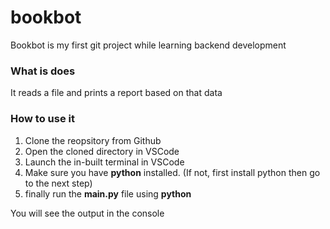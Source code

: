# bookbot
Bookbot is my first git project while learning backend development
### What is does
It reads a file and prints a report based on that data
### How to use it
1. Clone the reopsitory from Github
2. Open the cloned directory in VSCode
3. Launch the in-built terminal in VSCode
4. Make sure you have **python** installed. (If not, first install python then go to the next step)
5. finally run the **main.py** file using **python**

You will see the output in the console